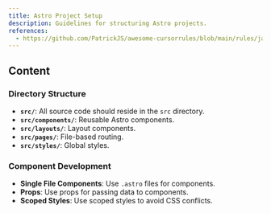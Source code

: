 ```yaml
---
title: Astro Project Setup
description: Guidelines for structuring Astro projects.
references:
  - https://github.com/PatrickJS/awesome-cursorrules/blob/main/rules/javascript-astro-tailwind-css-cursorrules-prompt-f/astro-project-structure.mdc
---
```


## Content

### Directory Structure

- **`src/`**: All source code should reside in the `src` directory.
- **`src/components/`**: Reusable Astro components.
- **`src/layouts/`**: Layout components.
- **`src/pages/`**: File-based routing.
- **`src/styles/`**: Global styles.

### Component Development

- **Single File Components**: Use `.astro` files for components.
- **Props**: Use props for passing data to components.
- **Scoped Styles**: Use scoped styles to avoid CSS conflicts.
